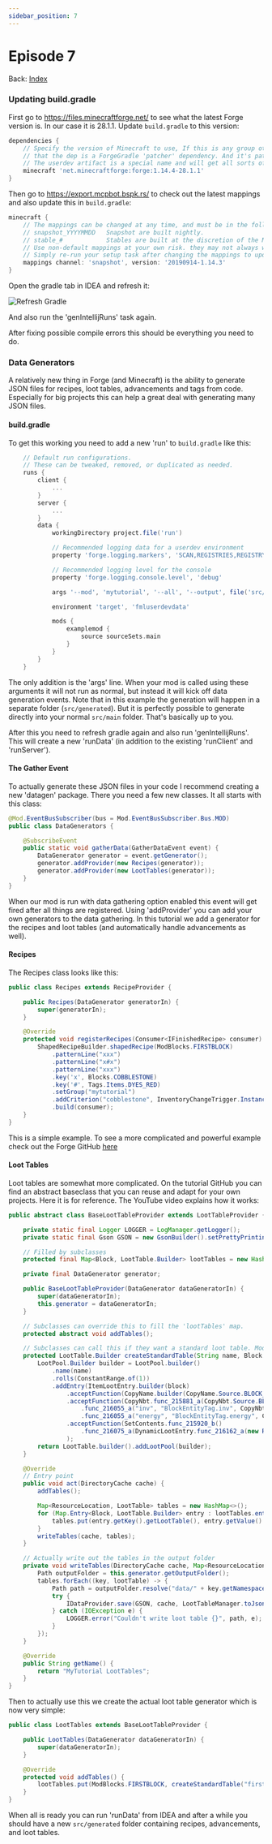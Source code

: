 ```yaml
---
sidebar_position: 7
---
```


# Episode 7

Back: [Index](./1.14-1.15-1.16.md)

### Updating build.gradle

First go to https://files.minecraftforge.net/ to see what the latest Forge version is.
In our case it is 28.1.1.
Update `build.gradle` to this version:

```gradle title="build.gradle"
dependencies {
    // Specify the version of Minecraft to use, If this is any group other then 'net.minecraft' it is assumed
    // that the dep is a ForgeGradle 'patcher' dependency. And it's patches will be applied.
    // The userdev artifact is a special name and will get all sorts of transformations applied to it.
    minecraft 'net.minecraftforge:forge:1.14.4-28.1.1'
}
```

Then go to https://export.mcpbot.bspk.rs/ to check out the latest mappings and also update this in `build.gradle`:

```gradle title="build.gradle"
minecraft {
    // The mappings can be changed at any time, and must be in the following format.
    // snapshot_YYYYMMDD   Snapshot are built nightly.
    // stable_#            Stables are built at the discretion of the MCP team.
    // Use non-default mappings at your own risk. they may not always work.
    // Simply re-run your setup task after changing the mappings to update your workspace.
    mappings channel: 'snapshot', version: '20190914-1.14.3'
}
```
Open the gradle tab in IDEA and refresh it:

![Refresh Gradle](https://i.imgur.com/G9uDLjo.png)

And also run the 'genIntellijRuns' task again.

After fixing possible compile errors this should be everything you need to do.

### Data Generators

A relatively new thing in Forge (and Minecraft) is the ability to generate JSON files for recipes, loot tables, advancements and tags from code.
Especially for big projects this can help a great deal with generating many JSON files.

#### build.gradle

To get this working you need to add a new 'run' to `build.gradle` like this:

```gradle title="build.gradle"
    // Default run configurations.
    // These can be tweaked, removed, or duplicated as needed.
    runs {
        client {
            ...
        }
        server {
            ...
        }
        data {
            workingDirectory project.file('run')

            // Recommended logging data for a userdev environment
            property 'forge.logging.markers', 'SCAN,REGISTRIES,REGISTRYDUMP'

            // Recommended logging level for the console
            property 'forge.logging.console.level', 'debug'

            args '--mod', 'mytutorial', '--all', '--output', file('src/generated/resources/'), '--existing', file('src/main/resources/')

            environment 'target', 'fmluserdevdata'

            mods {
                examplemod {
                    source sourceSets.main
                }
            }
        }
    }
```

The only addition is the 'args' line.
When your mod is called using these arguments it will not run as normal, but instead it will kick off data generation events.
Note that in this example the generation will happen in a separate folder (`src/generated`).
But it is perfectly possible to generate directly into your normal `src/main` folder.
That's basically up to you.

After this you need to refresh gradle again and also run 'genIntellijRuns'.
This will create a new 'runData' (in addition to the existing 'runClient' and 'runServer').

#### The Gather Event

To actually generate these JSON files in your code I recommend creating a new 'datagen' package.
There you need a few new classes. It all starts with this class:

```java
@Mod.EventBusSubscriber(bus = Mod.EventBusSubscriber.Bus.MOD)
public class DataGenerators {

    @SubscribeEvent
    public static void gatherData(GatherDataEvent event) {
        DataGenerator generator = event.getGenerator();
        generator.addProvider(new Recipes(generator));
        generator.addProvider(new LootTables(generator));
    }
}
```

When our mod is run with data gathering option enabled this event will get fired after all things are registered.
Using 'addProvider' you can add your own generators to the data gathering.
In this tutorial we add a generator for the recipes and loot tables (and automatically handle advancements as well).

#### Recipes

The Recipes class looks like this:

```java
public class Recipes extends RecipeProvider {

    public Recipes(DataGenerator generatorIn) {
        super(generatorIn);
    }

    @Override
    protected void registerRecipes(Consumer<IFinishedRecipe> consumer) {
        ShapedRecipeBuilder.shapedRecipe(ModBlocks.FIRSTBLOCK)
            .patternLine("xxx")
            .patternLine("x#x")
            .patternLine("xxx")
            .key('x', Blocks.COBBLESTONE)
            .key('#', Tags.Items.DYES_RED)
            .setGroup("mytutorial")
            .addCriterion("cobblestone", InventoryChangeTrigger.Instance.forItems(Blocks.COBBLESTONE))
            .build(consumer);
    }
}
```

This is a simple example.
To see a more complicated and powerful example check out the Forge GitHub [here](https://github.com/MinecraftForge/MinecraftForge/blob/1.14.x/src/test/java/net/minecraftforge/debug/DataGeneratorTest.java)

#### Loot Tables

Loot tables are somewhat more complicated.
On the tutorial GitHub you can find an abstract baseclass that you can reuse and adapt for your own projects.
Here it is for reference.
The YouTube video explains how it works:

```java
public abstract class BaseLootTableProvider extends LootTableProvider {

    private static final Logger LOGGER = LogManager.getLogger();
    private static final Gson GSON = new GsonBuilder().setPrettyPrinting().disableHtmlEscaping().create();

    // Filled by subclasses
    protected final Map<Block, LootTable.Builder> lootTables = new HashMap<>();

    private final DataGenerator generator;

    public BaseLootTableProvider(DataGenerator dataGeneratorIn) {
        super(dataGeneratorIn);
        this.generator = dataGeneratorIn;
    }

    // Subclasses can override this to fill the 'lootTables' map.
    protected abstract void addTables();

    // Subclasses can call this if they want a standard loot table. Modify this for your own needs
    protected LootTable.Builder createStandardTable(String name, Block block) {
        LootPool.Builder builder = LootPool.builder()
            .name(name)
            .rolls(ConstantRange.of(1))
            .addEntry(ItemLootEntry.builder(block)
                .acceptFunction(CopyName.builder(CopyName.Source.BLOCK_ENTITY))
                .acceptFunction(CopyNbt.func_215881_a(CopyNbt.Source.BLOCK_ENTITY)
                    .func_216055_a("inv", "BlockEntityTag.inv", CopyNbt.Action.REPLACE)
                    .func_216055_a("energy", "BlockEntityTag.energy", CopyNbt.Action.REPLACE))
                .acceptFunction(SetContents.func_215920_b()
                    .func_216075_a(DynamicLootEntry.func_216162_a(new ResourceLocation("minecraft", "contents"))))
                );
        return LootTable.builder().addLootPool(builder);
    }

    @Override
    // Entry point
    public void act(DirectoryCache cache) {
        addTables();

        Map<ResourceLocation, LootTable> tables = new HashMap<>();
        for (Map.Entry<Block, LootTable.Builder> entry : lootTables.entrySet()) {
            tables.put(entry.getKey().getLootTable(), entry.getValue().setParameterSet(LootParameterSets.BLOCK).build());
        }
        writeTables(cache, tables);
    }

    // Actually write out the tables in the output folder
    private void writeTables(DirectoryCache cache, Map<ResourceLocation, LootTable> tables) {
        Path outputFolder = this.generator.getOutputFolder();
        tables.forEach((key, lootTable) -> {
            Path path = outputFolder.resolve("data/" + key.getNamespace() + "/loot_tables/" + key.getPath() + ".json");
            try {
                IDataProvider.save(GSON, cache, LootTableManager.toJson(lootTable), path);
            } catch (IOException e) {
                LOGGER.error("Couldn't write loot table {}", path, e);
            }
        });
    }

    @Override
    public String getName() {
        return "MyTutorial LootTables";
    }
}
```

Then to actually use this we create the actual loot table generator which is now very simple:

```java
public class LootTables extends BaseLootTableProvider {

    public LootTables(DataGenerator dataGeneratorIn) {
        super(dataGeneratorIn);
    }

    @Override
    protected void addTables() {
        lootTables.put(ModBlocks.FIRSTBLOCK, createStandardTable("firstblock", ModBlocks.FIRSTBLOCK));
    }
}
```

When all is ready you can run 'runData' from IDEA and after a while you should have a new `src/generated` folder containing recipes, advancements, and loot tables.
